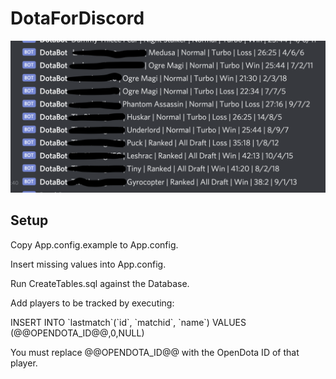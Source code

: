 # DotaForDiscord

![Example Image](DotaForDiscord.png)

## Setup

Copy App.config.example to App.config.

Insert missing values into App.config.

Run CreateTables.sql against the Database.


Add players to be tracked by executing:

INSERT INTO \`lastmatch\`(\`id\`, \`matchid\`, \`name\`) VALUES (@@OPENDOTA_ID@@,0,NULL)


You must replace @@OPENDOTA_ID@@ with the OpenDota ID of that player.
